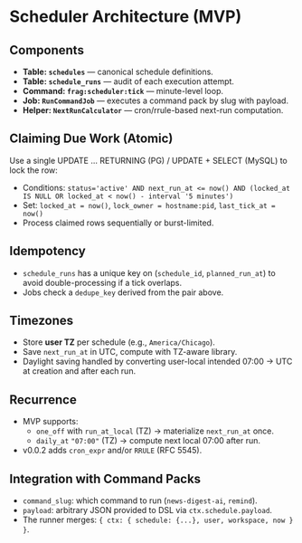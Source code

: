 # Scheduler Architecture (MVP)

## Components
- **Table: `schedules`** — canonical schedule definitions.
- **Table: `schedule_runs`** — audit of each execution attempt.
- **Command: `frag:scheduler:tick`** — minute-level loop.
- **Job: `RunCommandJob`** — executes a command pack by slug with payload.
- **Helper: `NextRunCalculator`** — cron/rrule-based next-run computation.

## Claiming Due Work (Atomic)
Use a single UPDATE ... RETURNING (PG) / UPDATE + SELECT (MySQL) to lock the row:
- Conditions: `status='active' AND next_run_at <= now() AND (locked_at IS NULL OR locked_at < now() - interval '5 minutes')`
- Set: `locked_at = now()`, `lock_owner = hostname:pid`, `last_tick_at = now()`
- Process claimed rows sequentially or burst-limited.

## Idempotency
- `schedule_runs` has a unique key on (`schedule_id`, `planned_run_at`) to avoid double-processing if a tick overlaps.
- Jobs check a `dedupe_key` derived from the pair above.

## Timezones
- Store **user TZ** per schedule (e.g., `America/Chicago`).
- Save `next_run_at` in UTC, compute with TZ-aware library.
- Daylight saving handled by converting user-local intended 07:00 → UTC at creation and after each run.

## Recurrence
- MVP supports:
  - `one_off` with `run_at_local` (TZ) → materialize `next_run_at` once.
  - `daily_at` `"07:00"` (TZ) → compute next local 07:00 after run.
- v0.0.2 adds `cron_expr` and/or `RRULE` (RFC 5545).

## Integration with Command Packs
- `command_slug`: which command to run (`news-digest-ai`, `remind`).
- `payload`: arbitrary JSON provided to DSL via `ctx.schedule.payload`.
- The runner merges: `{ ctx: { schedule: {...}, user, workspace, now } }`.
